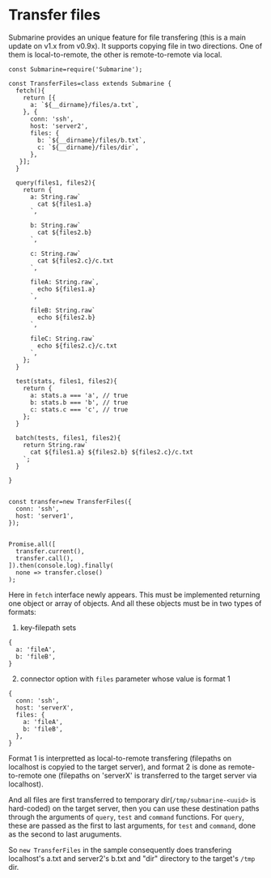 # Transfer files

Submarine provides an unique feature for file transfering (this is a main update on v1.x from v0.9x). It supports copying file in two directions. One of them is local-to-remote, the other is remote-to-remote via local.


```
const Submarine=require('Submarine');

const TransferFiles=class extends Submarine {
  fetch(){
    return [{
      a: `${__dirname}/files/a.txt`,
    }, {
      conn: 'ssh',
      host: 'server2',
      files: {
        b: `${__dirname}/files/b.txt`,
        c: `${__dirname}/files/dir`,
      },
   }];
  }

  query(files1, files2){
    return {
      a: String.raw`
        cat ${files1.a}
      `,

      b: String.raw`
        cat ${files2.b}
      `,

      c: String.raw`
        cat ${files2.c}/c.txt
      `,

      fileA: String.raw`,
        echo ${files1.a}
      `,

      fileB: String.raw`
        echo ${files2.b}
      `,

      fileC: String.raw`
        echo ${files2.c}/c.txt
      `,
    };
  }

  test(stats, files1, files2){
    return {
      a: stats.a === 'a', // true
      b: stats.b === 'b', // true
      c: stats.c === 'c', // true
    };
  }

  batch(tests, files1, files2){
    return String.raw`
      cat ${files1.a} ${files2.b} ${files2.c}/c.txt
    `;
  }

}


const transfer=new TransferFiles({
  conn: 'ssh',
  host: 'server1',
});
    

Promise.all([
  transfer.current(),
  transfer.call(),
]).then(console.log).finally(
  none => transfer.close()
);
```



Here in `fetch` interface newly appears. This must be implemented returning one object or array of objects. And all these objects must be in two types of formats:

1. key-filepath sets
```
{
  a: 'fileA',
  b: 'fileB',
}
```
2. connector option with `files` parameter whose value is format 1
```
{
  conn: 'ssh',
  host: 'serverX',
  files: {
    a: 'fileA',
    b: 'fileB',
  },
}
```

Format 1 is interpretted as local-to-remote transfering (filepaths on localhost is copyied to the target server), and format 2 is done as remote-to-remote one (filepaths on 'serverX' is transferred to the target server via localhost).

And all files are first transferred to temporary dir(`/tmp/submarine-<uuid>` is hard-coded) on the target server, then you can use these destination paths through the arguments of `query`, `test` and `command` functions. For `query`, these are passed as the first to last arguments, for `test` and `command`, done as the second to last aruguments.

So `new TransferFiles` in the sample consequently does transfering localhost's a.txt and server2's b.txt and "dir" directory to the target's `/tmp` dir.
